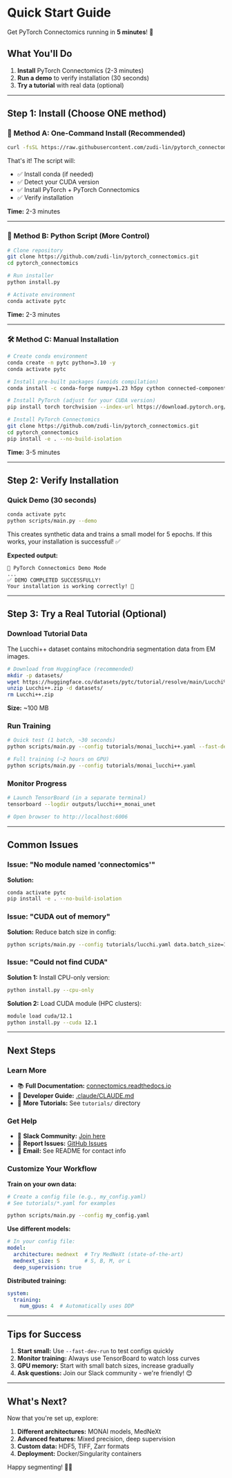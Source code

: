 # Quick Start Guide

Get PyTorch Connectomics running in **5 minutes**! 🚀

## What You'll Do

1. **Install** PyTorch Connectomics (2-3 minutes)
2. **Run a demo** to verify installation (30 seconds)
3. **Try a tutorial** with real data (optional)

---

## Step 1: Install (Choose ONE method)

### 🚀 Method A: One-Command Install (Recommended)

```bash
curl -fsSL https://raw.githubusercontent.com/zudi-lin/pytorch_connectomics/v2.0/quickstart.sh | bash
```

That's it! The script will:
- ✅ Install conda (if needed)
- ✅ Detect your CUDA version
- ✅ Install PyTorch + PyTorch Connectomics
- ✅ Verify installation

**Time:** 2-3 minutes

---

### 🐍 Method B: Python Script (More Control)

```bash
# Clone repository
git clone https://github.com/zudi-lin/pytorch_connectomics.git
cd pytorch_connectomics

# Run installer
python install.py

# Activate environment
conda activate pytc
```

**Time:** 2-3 minutes

---

### 🛠️ Method C: Manual Installation

```bash
# Create conda environment
conda create -n pytc python=3.10 -y
conda activate pytc

# Install pre-built packages (avoids compilation)
conda install -c conda-forge numpy=1.23 h5py cython connected-components-3d mahotas -y

# Install PyTorch (adjust for your CUDA version)
pip install torch torchvision --index-url https://download.pytorch.org/whl/cu121

# Install PyTorch Connectomics
git clone https://github.com/zudi-lin/pytorch_connectomics.git
cd pytorch_connectomics
pip install -e . --no-build-isolation
```

**Time:** 3-5 minutes

---

## Step 2: Verify Installation

### Quick Demo (30 seconds)

```bash
conda activate pytc
python scripts/main.py --demo
```

This creates synthetic data and trains a small model for 5 epochs. If this works, your installation is successful! ✅

**Expected output:**
```
🎯 PyTorch Connectomics Demo Mode
...
✅ DEMO COMPLETED SUCCESSFULLY!
Your installation is working correctly! 🎉
```

---

## Step 3: Try a Real Tutorial (Optional)

### Download Tutorial Data

The Lucchi++ dataset contains mitochondria segmentation data from EM images.

```bash
# Download from HuggingFace (recommended)
mkdir -p datasets/
wget https://huggingface.co/datasets/pytc/tutorial/resolve/main/Lucchi%2B%2B.zip
unzip Lucchi++.zip -d datasets/
rm Lucchi++.zip
```

**Size:** ~100 MB

### Run Training

```bash
# Quick test (1 batch, ~30 seconds)
python scripts/main.py --config tutorials/monai_lucchi++.yaml --fast-dev-run

# Full training (~2 hours on GPU)
python scripts/main.py --config tutorials/monai_lucchi++.yaml
```

### Monitor Progress

```bash
# Launch TensorBoard (in a separate terminal)
tensorboard --logdir outputs/lucchi++_monai_unet

# Open browser to http://localhost:6006
```

---

## Common Issues

### Issue: "No module named 'connectomics'"

**Solution:**
```bash
conda activate pytc
pip install -e . --no-build-isolation
```

### Issue: "CUDA out of memory"

**Solution:** Reduce batch size in config:
```bash
python scripts/main.py --config tutorials/lucchi.yaml data.batch_size=1
```

### Issue: "Could not find CUDA"

**Solution 1:** Install CPU-only version:
```bash
python install.py --cpu-only
```

**Solution 2:** Load CUDA module (HPC clusters):
```bash
module load cuda/12.1
python install.py --cuda 12.1
```

---

## Next Steps

### Learn More
- 📚 **Full Documentation:** [connectomics.readthedocs.io](https://connectomics.readthedocs.io)
- 📖 **Developer Guide:** [.claude/CLAUDE.md](.claude/CLAUDE.md)
- 🎯 **More Tutorials:** See `tutorials/` directory

### Get Help
- 💬 **Slack Community:** [Join here](https://join.slack.com/t/pytorchconnectomics/shared_invite/zt-obufj5d1-v5_NndNS5yog8vhxy4L12w)
- 🐛 **Report Issues:** [GitHub Issues](https://github.com/zudi-lin/pytorch_connectomics/issues)
- 📧 **Email:** See README for contact info

### Customize Your Workflow

**Train on your own data:**
```bash
# Create a config file (e.g., my_config.yaml)
# See tutorials/*.yaml for examples

python scripts/main.py --config my_config.yaml
```

**Use different models:**
```yaml
# In your config file:
model:
  architecture: mednext  # Try MedNeXt (state-of-the-art)
  mednext_size: S        # S, B, M, or L
  deep_supervision: true
```

**Distributed training:**
```yaml
system:
  training:
    num_gpus: 4  # Automatically uses DDP
```

---

## Tips for Success

1. **Start small:** Use `--fast-dev-run` to test configs quickly
2. **Monitor training:** Always use TensorBoard to watch loss curves
3. **GPU memory:** Start with small batch sizes, increase gradually
4. **Ask questions:** Join our Slack community - we're friendly! 😊

---

## What's Next?

Now that you're set up, explore:

1. **Different architectures:** MONAI models, MedNeXt
2. **Advanced features:** Mixed precision, deep supervision
3. **Custom data:** HDF5, TIFF, Zarr formats
4. **Deployment:** Docker/Singularity containers

Happy segmenting! 🔬🧠
